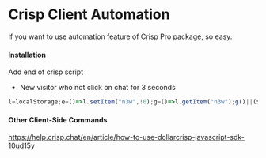 # Crisp Client Automation

If you want to use automation feature of Crisp Pro package, so easy.

#### Installation
Add end of crisp script

- New visitor who not click on chat for 3 seconds
```js
l=localStorage;e=()=>l.setItem("n3w",!0);g=()=>l.getItem("n3w");g()||($crisp.push(["on","chat:initiated",e]),$crisp.push(["on","session:loaded",()=>{setTimeout(()=>{g()||($crisp.push(["do","chat:open"]),e())},3e3)}]));
```

#### Other Client-Side Commands
https://help.crisp.chat/en/article/how-to-use-dollarcrisp-javascript-sdk-10ud15y

